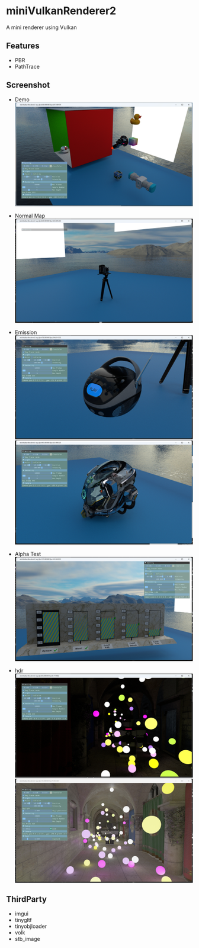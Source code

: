 # miniVulkanRenderer2
 A mini renderer using Vulkan
 ## Features
 * PBR
 * PathTrace
 ## Screenshot
* Demo
![demo](assets/screenshot/sceneDemo.png)

* Normal Map 
![Noraml Map](assets/screenshot/normalMap.png)
* Emission 
![Emission](assets/screenshot/emssion.png)
![Emission1](assets/screenshot/emssion1.png)
* Alpha Test
![Alpha Test](assets/screenshot/alphaTest.png)
* hdr
![sponaz](assets/screenshot/sponza.png)
![hdrOn](assets/screenshot/hdr.png)
## ThirdParty
* imgui
* tinygltf
* tinyobjloader
* volk
* stb_image
